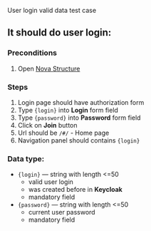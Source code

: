 User login valid data test case

## It should do user login:

### Preconditions

1. Open [Nova Structure]()

### Steps

1. Login page should have authorization form
2. Type `{login}` into **Login** form field
3. Type `{password}` into **Password** form field
4. Click on **Join** button
5. Url should be `/#/` - Home page
6. Navigation panel should contains `{login}`

### Data type:

* `{login}` — string with length <=50
    * valid user login
    * was created before in **Keycloak**
    * mandatory field
* `{password}` — string with length <=50
    * current user password
    * mandatory field